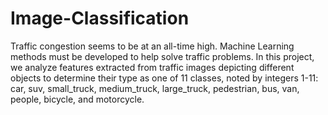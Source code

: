 # Image-Classification

Traffic congestion seems to be at an all-time high. Machine Learning methods must be developed to help solve traffic problems. In this project, we analyze features extracted from traffic images depicting different objects to determine their type as one of 11 classes, noted by integers 1-11: car, suv, small_truck, medium_truck, large_truck, pedestrian, bus, van, people, bicycle, and motorcycle. 
